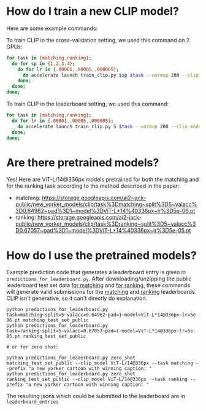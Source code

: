 # How do I train a new CLIP model?

Here are some example commands:

To train CLIP in the cross-validation setting, we used this command on 2 GPUs:

```bash
for task in {matching,ranking};
  do for sp in {1,2,3,4};
    do for lr in {.00001,.00005,.000005};
      do accelerate launch train_clip.py $sp $task --warmup 200 --clip_model ViT-L/14@336px --pad 1 --lr $lr --use_accelerate 1 --batch_size 16 --n_epochs 12;
    done;
  done;
done;
```

To train CLIP in the leaderboard setting, we used this command:

```bash
for task in {matching,ranking};
  do for lr in {.00001,.00005,.000005};
    do accelerate launch train_clip.py 5 $task --warmup 200 --clip_model ViT-L/14@336px --pad 1 --lr $lr --use_accelerate 1 --batch_size 16 --n_epochs 12;
  done;
done;
```

# Are there pretrained models?

Yes! Here are ViT-L/14@336px models pretrained for both the matching and for the ranking task according to the method described in the paper:

- matching: https://storage.googleapis.com/ai2-jack-public/new_yorker_models/clip/task%3Dmatching~split%3D5~valacc%3D0.64962~pad%3D1~model%3DViT-L*14%40336px~lr%3D5e-06.pt
- ranking: https://storage.googleapis.com/ai2-jack-public/new_yorker_models/clip/task%3Dranking~split%3D5~valacc%3D0.67057~pad%3D1~model%3DViT-L*14%40336px~lr%3D5e-05.pt

# How do I use the pretrained models?

Example prediction code that generates a leaderboard entry is given in `predictions_for_leaderboard.py`. After downloading/unzipping the public leaderboard test set data [for matching](https://storage.googleapis.com/ai2-mosaic-public/projects/nycc/matching_test_set_public.zip) and [for ranking](https://storage.googleapis.com/ai2-mosaic-public/projects/nycc/ranking_test_set_public.zip), these commands will generate valid submissions for the [matching](https://leaderboard.allenai.org/nycc-matching/submissions/public) and [ranking](https://leaderboard.allenai.org/nycc-ranking/submissions/public) leaderboards. CLIP isn't generative, so it can't directly do explanation.

```
python predictions_for_leaderboard.py task=matching~split=5~valacc=0.64962~pad=1~model=ViT-L*14@336px~lr=5e-06.pt matching_test_set_public
python predictions_for_leaderboard.py task=ranking~split=5~valacc=0.67057~pad=1~model=ViT-L*14@336px~lr=5e-05.pt ranking_test_set_public

# or for zero shot:

python predictions_for_leaderboard.py zero_shot matching_test_set_public --clip_model ViT-L/14@336px --task matching --prefix "a new yorker cartoon with winning caption: "
python predictions_for_leaderboard.py zero_shot ranking_test_set_public --clip_model ViT-L/14@336px --task ranking --prefix "a new yorker cartoon with winning caption: "
```

The resulting jsons which could be submitted to the leaderboard are in `leaderboard_entries`
